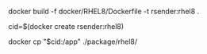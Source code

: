 docker build -f docker/RHEL8/Dockerfile -t rsender:rhel8 .

cid=$(docker create rsender:rhel8)

docker cp "$cid:/app" ./package/rhel8/